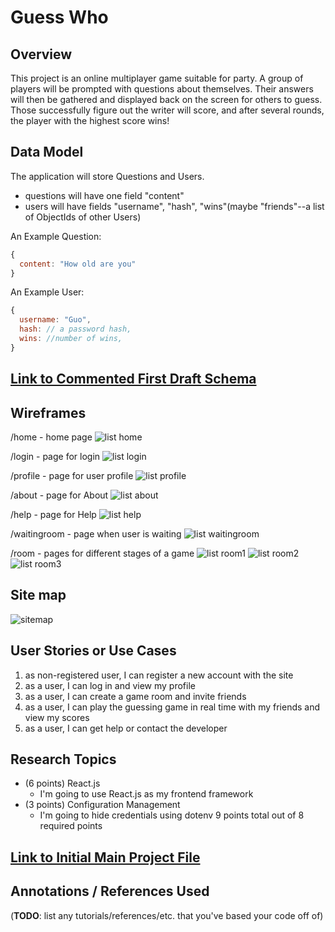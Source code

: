 # Guess Who 

## Overview

This project is an online multiplayer game suitable for party. A group of players will be prompted with questions about themselves. Their answers will then be gathered and displayed back on the screen for others to guess. Those successfully figure out the writer will score, and after several rounds, the player with the highest score wins!

## Data Model

The application will store Questions and Users. 
* questions will have one field "content"
* users will have fields "username", "hash", "wins"(maybe "friends"--a list of ObjectIds of other Users)

An Example Question: 

```javascript
{
  content: "How old are you"
}
```

An Example User:

```javascript
{
  username: "Guo",
  hash: // a password hash,
  wins: //number of wins,
}
```

## [Link to Commented First Draft Schema](db.mjs) 

## Wireframes

/home - home page
![list home](wireframes/home.png)

/login - page for login
![list login](wireframes/login.png)

/profile - page for user profile
![list profile](wireframes/profile.png)

/about - page for About
![list about](wireframes/about.png)

/help - page for Help
![list help](wireframes/help.png)

/waitingroom - page when user is waiting
![list waitingroom](wireframes/waiting_room.png)

/room - pages for different stages of a game
![list room1](wireframes/room1.png)
![list room2](wireframes/room2.png)
![list room3](wireframes/room3.png)

## Site map
![sitemap](wireframes/site_map.png)

## User Stories or Use Cases
1. as non-registered user, I can register a new account with the site
2. as a user, I can log in and view my profile
3. as a user, I can create a game room and invite friends
4. as a user, I can play the guessing game in real time with my friends and view my scores
5. as a user, I can get help or contact the developer

## Research Topics
* (6 points) React.js
  * I'm going to use React.js as my frontend framework
* (3 points) Configuration Management
  * I'm going to hide credentials using dotenv
9 points total out of 8 required points
## [Link to Initial Main Project File](app.mjs) 

## Annotations / References Used

(__TODO__: list any tutorials/references/etc. that you've based your code off of)



